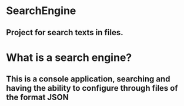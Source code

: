 # SearchEngine
## Project for search texts in files.

# What is a search engine?
## This is a console application, searching and having the ability to configure through files of the format JSON
